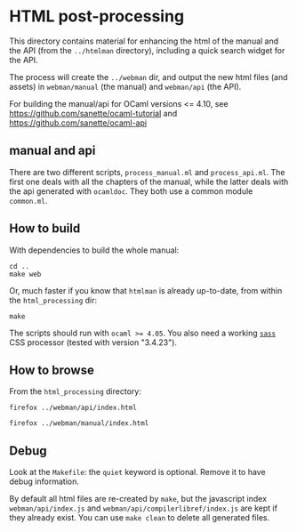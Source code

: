 # HTML post-processing

This directory contains material for enhancing the html of the manual
and the API (from the `../htmlman` directory), including a quick
search widget for the API.

The process will create the `../webman` dir, and output the new html
files (and assets) in `webman/manual` (the manual) and `webman/api` (the
API).

For building the manual/api for OCaml versions <= 4.10, see
https://github.com/sanette/ocaml-tutorial and
https://github.com/sanette/ocaml-api

## manual and api

There are two different scripts, `process_manual.ml` and
`process_api.ml`.  The first one deals with all the chapters of the
manual, while the latter deals with the api generated with `ocamldoc`.
They both use a common module `common.ml`.

## How to build

With dependencies to build the whole manual:
```
cd ..
make web
```

Or, much faster if you know that `htmlman` is already up-to-date, from
within the `html_processing` dir:

```
make
```

The scripts should run with `ocaml >= 4.05`.  You also need a working
[`sass`](https://sass-lang.com/) CSS processor (tested with version
"3.4.23").

## How to browse

From the `html_processing` directory:

`firefox ../webman/api/index.html`

`firefox ../webman/manual/index.html`

## Debug

Look at the `Makefile`: the `quiet` keyword is optional. Remove it to
have debug information.

By default all html files are re-created by `make`, but the javascript
index `webman/api/index.js` and `webman/api/compilerlibref/index.js`
are kept if they already exist. You can use `make clean` to delete all
generated files.
